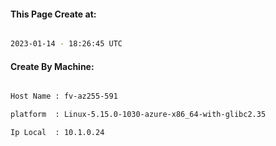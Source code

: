 
   
#### This Page Create at:

```bash

2023-01-14 - 18:26:45 UTC

```

#### Create By Machine:

```bash

Host Name : fv-az255-591

platform  : Linux-5.15.0-1030-azure-x86_64-with-glibc2.35

Ip Local  : 10.1.0.24

```

